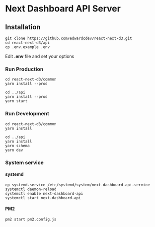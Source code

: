 # Next Dashboard API Server

## Installation

```
git clone https://github.com/edwardcdev/react-next-d3.git
cd react-next-d3/api
cp .env.example .env
```

Edit **.env** file and set your options

### Run Production

```
cd react-next-d3/common
yarn install --prod

cd ../api
yarn install --prod
yarn start
```

### Run Development

```
cd react-next-d3/common
yarn install

cd ../api
yarn install
yarn schema
yarn dev
```

### System service

#### systemd

```
cp systemd.service /etc/systemd/system/next-dashboard-api.service
systemctl daemon-reload
systemctl enable next-dashboard-api
systemctl start next-dashboard-api
```

#### PM2

```
pm2 start pm2.config.js
```
